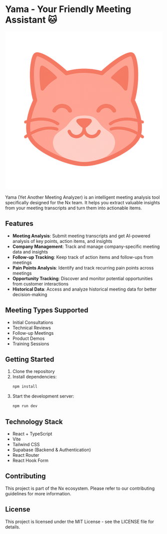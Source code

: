 # Yama - Your Friendly Meeting Assistant 🐱

![Yama Logo](/public/assets/yama-face.png)

Yama (Yet Another Meeting Analyzer) is an intelligent meeting analysis tool specifically designed for the Nx team. It helps you extract valuable insights from your meeting transcripts and turn them into actionable items.

## Features

- **Meeting Analysis**: Submit meeting transcripts and get AI-powered analysis of key points, action items, and insights
- **Company Management**: Track and manage company-specific meeting data and insights
- **Follow-up Tracking**: Keep track of action items and follow-ups from meetings
- **Pain Points Analysis**: Identify and track recurring pain points across meetings
- **Opportunity Tracking**: Discover and monitor potential opportunities from customer interactions
- **Historical Data**: Access and analyze historical meeting data for better decision-making

## Meeting Types Supported

- Initial Consultations
- Technical Reviews
- Follow-up Meetings
- Product Demos
- Training Sessions

## Getting Started

1. Clone the repository
2. Install dependencies:
   ```bash
   npm install
   ```
3. Start the development server:
   ```bash
   npm run dev
   ```

## Technology Stack

- React + TypeScript
- Vite
- Tailwind CSS
- Supabase (Backend & Authentication)
- React Router
- React Hook Form

## Contributing

This project is part of the Nx ecosystem. Please refer to our contributing guidelines for more information.

## License

This project is licensed under the MIT License - see the LICENSE file for details.